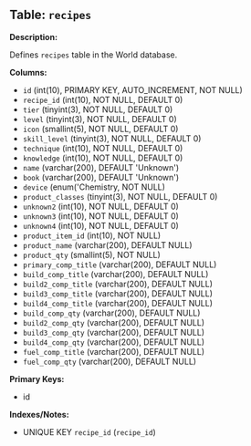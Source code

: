 ## Table: `recipes`

**Description:**

Defines `recipes` table in the World database.

**Columns:**
- `id` (int(10), PRIMARY KEY, AUTO_INCREMENT, NOT NULL)
- `recipe_id` (int(10), NOT NULL, DEFAULT 0)
- `tier` (tinyint(3), NOT NULL, DEFAULT 0)
- `level` (tinyint(3), NOT NULL, DEFAULT 0)
- `icon` (smallint(5), NOT NULL, DEFAULT 0)
- `skill_level` (tinyint(3), NOT NULL, DEFAULT 0)
- `technique` (int(10), NOT NULL, DEFAULT 0)
- `knowledge` (int(10), NOT NULL, DEFAULT 0)
- `name` (varchar(200), DEFAULT 'Unknown')
- `book` (varchar(200), DEFAULT 'Unknown')
- `device` (enum('Chemistry, NOT NULL)
- `product_classes` (tinyint(3), NOT NULL, DEFAULT 0)
- `unknown2` (int(10), NOT NULL, DEFAULT 0)
- `unknown3` (int(10), NOT NULL, DEFAULT 0)
- `unknown4` (int(10), NOT NULL, DEFAULT 0)
- `product_item_id` (int(10), NOT NULL)
- `product_name` (varchar(200), DEFAULT NULL)
- `product_qty` (smallint(5), NOT NULL)
- `primary_comp_title` (varchar(200), DEFAULT NULL)
- `build_comp_title` (varchar(200), DEFAULT NULL)
- `build2_comp_title` (varchar(200), DEFAULT NULL)
- `build3_comp_title` (varchar(200), DEFAULT NULL)
- `build4_comp_title` (varchar(200), DEFAULT NULL)
- `build_comp_qty` (varchar(200), DEFAULT NULL)
- `build2_comp_qty` (varchar(200), DEFAULT NULL)
- `build3_comp_qty` (varchar(200), DEFAULT NULL)
- `build4_comp_qty` (varchar(200), DEFAULT NULL)
- `fuel_comp_title` (varchar(200), DEFAULT NULL)
- `fuel_comp_qty` (varchar(200), DEFAULT NULL)

**Primary Keys:**
- id

**Indexes/Notes:**
- UNIQUE KEY `recipe_id` (`recipe_id`)